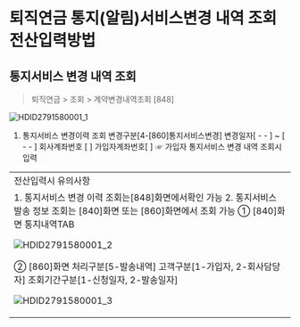 # 퇴직연금 통지(알림)서비스변경 내역 조회전산입력방법
## 통지서비스 변경 내역 조회
> 퇴직연금 > 조회 > 계약변경내역조회 [848]

![HDID2791580001_1](HDID2791580001_1.jpg)

1. 통지서비스 변경이력 조회
변경구분[4-[860]통지서비스변경]
변경일자[ - - ] ~ [ - - ]
회사계좌번호 [ ]
가입자계좌번호[ ] ☞ 가입자 통지서비스 변경 내역 조회시 입력

<table><tbody><tr>
<td>
전산입력시 유의사항</td></tr><tr>
<td>1. 통지서비스 변경 이력 조회는[848]화면에서확인 가능
2. 통지서비스 발송 정보 조회는 [840]화면 또는 [860]화면에서 조회 가능
① [840]화면 통지내역TAB

![HDID2791580001_2](HDID2791580001_2.jpg)

② [860]화면 처리구분[5-발송내역] 고객구분[1-가입자, 2-회사담당자] 조회기간구분[1-신청일자, 2-발송일자]

![HDID2791580001_3](HDID2791580001_3.jpg)
</td></tr></tbody>
</table>


